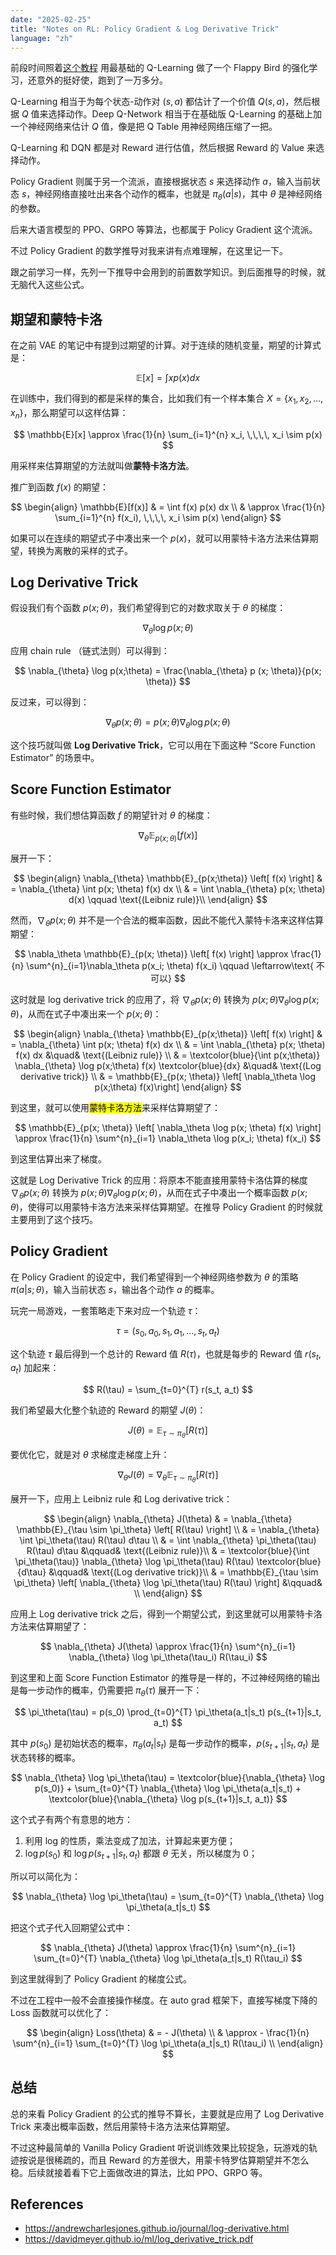 ```yaml
---
date: "2025-02-25"
title: "Notes on RL: Policy Gradient & Log Derivative Trick"
language: "zh"
---
```


前段时间照着[这个教程](https://sarvagyavaish.github.io/FlappyBirdRL/) 用最基础的 Q-Learning 做了一个 Flappy Bird 的强化学习，还意外的挺好使，跑到了一万多分。

Q-Learning 相当于为每个状态-动作对 $(s, a)$ 都估计了一个价值 $Q(s, a)$，然后根据 $Q$ 值来选择动作。Deep Q-Network 相当于在基础版 Q-Learning 的基础上加一个神经网络来估计 $Q$ 值，像是把 Q Table 用神经网络压缩了一把。

Q-Learning 和 DQN 都是对 Reward 进行估值，然后根据 Reward 的 Value 来选择动作。

Policy Gradient 则属于另一个流派，直接根据状态 $s$ 来选择动作 $a$，输入当前状态 $s$，神经网络直接吐出来各个动作的概率，也就是 $\pi_\theta(a|s)$，其中 $\theta$ 是神经网络的参数。

后来大语言模型的 PPO、GRPO 等算法，也都属于 Policy Gradient 这个流派。

不过 Policy Gradient 的数学推导对我来讲有点难理解，在这里记一下。

跟之前学习一样，先列一下推导中会用到的前置数学知识。到后面推导的时候，就无脑代入这些公式。

## 期望和蒙特卡洛

在之前 VAE 的笔记中有提到过期望的计算。对于连续的随机变量，期望的计算式是：

$$
\mathbb{E}[x] = \int x p(x) dx
$$

在训练中，我们得到的都是采样的集合，比如我们有一个样本集合 $X = \{x_1, x_2, \ldots, x_n\}$，那么期望可以这样估算：

$$
\mathbb{E}[x] \approx \frac{1}{n} \sum_{i=1}^{n} x_i, \,\,\,\, x_i \sim p(x)
$$

用采样来估算期望的方法就叫做**蒙特卡洛方法**。

推广到函数 $f(x)$ 的期望：

$$
\begin{align}
\mathbb{E}[f(x)] & = \int f(x) p(x) dx \\
& \approx \frac{1}{n} \sum_{i=1}^{n} f(x_i), \,\,\,\, x_i \sim p(x)
\end{align}
$$

如果可以在连续的期望式子中凑出来一个 $p(x)$，就可以用蒙特卡洛方法来估算期望，转换为离散的采样的式子。

## Log Derivative Trick

假设我们有个函数 $p(x;\theta)$，我们希望得到它的对数求取关于 $\theta$ 的梯度：

$$
\nabla_{\theta} \log p(x;\theta)
$$

应用 chain rule （链式法则）可以得到：

$$
\nabla_{\theta} \log p(x;\theta) =
\frac{\nabla_{\theta} p (x; \theta)}{p(x; \theta)}
$$

反过来，可以得到：

$$
\nabla_{\theta}p(x;\theta) = 
p(x;\theta) \nabla_{\theta} \log p(x;\theta)
$$

这个技巧就叫做 **Log Derivative Trick**，它可以用在下面这种 “Score Function Estimator” 的场景中。

## Score Function Estimator

有些时候，我们想估算函数 $f$ 的期望针对 $\theta$ 的梯度：

$$\nabla_{\theta} \mathbb{E}_{p(x;\theta)} \left[ f(x) \right]$$

展开一下：

$$
\begin{align}
\nabla_{\theta} \mathbb{E}_{p(x;\theta)} \left[ f(x) \right]
& = \nabla_{\theta} \int p(x; \theta) f(x) dx \\
& = \int \nabla_{\theta} p(x; \theta) d(x) \qquad \text{(Leibniz rule)}\\
\end{align}
$$

然而，$\nabla_\theta p(x;\theta)$ 并不是一个合法的概率函数，因此不能代入蒙特卡洛来这样估算期望：

$$
\nabla_\theta \mathbb{E}_{p(x; \theta)} \left[ f(x) \right] \approx
\frac{1}{n} \sum^{n}_{i=1}\nabla_\theta p(x_i; \theta) f(x_i) \qquad \leftarrow\text{ 不可以}
$$

这时就是 log derivative trick 的应用了，将 $\nabla_\theta p(x;\theta)$ 转换为 $p(x;\theta)\nabla_\theta \log p(x;\theta)$，从而在式子中凑出来一个 $p(x;\theta)$：

$$
\begin{align}
\nabla_{\theta} \mathbb{E}_{p(x;\theta)} \left[ f(x) \right]
& = \nabla_{\theta} \int p(x; \theta) f(x) dx \\
& = \int \nabla_{\theta} p(x; \theta) f(x) dx &\quad& \text{(Leibniz rule)} \\
& = \textcolor{blue}{\int p(x;\theta)} \nabla_{\theta} \log p(x;\theta) f(x) \textcolor{blue}{dx} &\quad& \text{(Log derivative trick)} \\
& = \mathbb{E}_{p(x; \theta)} \left[ \nabla_\theta \log p(x;\theta) f(x)\right]
\end{align}
$$

到这里，就可以使用<mark>蒙特卡洛方法</mark>来采样估算期望了：

$$
\mathbb{E}_{p(x; \theta)} \left[ \nabla_\theta \log p(x; \theta) f(x) \right]
\approx \frac{1}{n} \sum^{n}_{i=1} \nabla_\theta \log p(x_i; \theta) f(x_i)
$$

到这里估算出来了梯度。

这就是 Log Derivative Trick 的应用：将原本不能直接用蒙特卡洛估算的梯度 $\nabla_\theta p(x;\theta)$ 转换为 $p(x;\theta)\nabla_\theta \log p(x;\theta)$，从而在式子中凑出一个概率函数 $p(x;\theta)$，使得可以用蒙特卡洛方法来采样估算期望。在推导 Policy Gradient 的时候就主要用到了这个技巧。

## Policy Gradient

在 Policy Gradient 的设定中，我们希望得到一个神经网络参数为 $\theta$ 的策略 $\pi(a|s;\theta)$，输入当前状态 $s$，输出各个动作 $a$ 的概率。

玩完一局游戏，一套策略走下来对应一个轨迹 $\tau$：

$$
\tau = (s_0, a_0, s_1, a_1, \ldots, s_t, a_t)
$$

这个轨迹 $\tau$ 最后得到一个总计的 Reward 值 $R(\tau)$，也就是每步的 Reward 值 $r(s_t, a_t)$ 加起来：

$$
R(\tau) = \sum_{t=0}^{T} r(s_t, a_t)
$$

我们希望最大化整个轨迹的 Reward 的期望 $J(\theta)$：

$$
J(\theta) = \mathbb{E}_{\tau \sim \pi_\theta} \left[ R(\tau) \right]
$$

要优化它，就是对 $\theta$ 求梯度走梯度上升：

$$
\nabla_{\theta} J(\theta) = \nabla_{\theta} \mathbb{E}_{\tau \sim \pi_\theta} \left[ R(\tau) \right]
$$

展开一下，应用上 Leibniz rule 和 Log derivative trick：

$$
\begin{align}
\nabla_{\theta} J(\theta) 
& = \nabla_{\theta} \mathbb{E}_{\tau \sim \pi_\theta} \left[ R(\tau) \right] \\
& = \nabla_{\theta} \int \pi_\theta(\tau) R(\tau) d\tau \\
& = \int \nabla_{\theta} \pi_\theta(\tau) R(\tau) d\tau &\qquad& \text{(Leibniz rule)}\\
& = \textcolor{blue}{\int \pi_\theta(\tau)} \nabla_{\theta} \log \pi_\theta(\tau) R(\tau) \textcolor{blue}{d\tau} &\qquad& \text{(Log derivative trick)}\\
& = \mathbb{E}_{\tau \sim \pi_\theta} \left[ \nabla_{\theta} \log \pi_\theta(\tau) R(\tau) \right] &\qquad& \\
\end{align}
$$

应用上 Log derivative trick 之后，得到一个期望公式，到这里就可以用蒙特卡洛方法来估算期望了：

$$
\nabla_{\theta} J(\theta) \approx \frac{1}{n} \sum^{n}_{i=1} \nabla_{\theta} \log \pi_\theta(\tau_i) R(\tau_i)
$$

到这里和上面 Score Function Estimator 的推导是一样的，不过神经网络的输出是每一步动作的概率，仍需要把 $\pi_\theta(\tau)$ 展开一下：

$$
\pi_\theta(\tau) = p(s_0) \prod_{t=0}^{T} \pi_\theta(a_t|s_t) p(s_{t+1}|s_t, a_t)
$$

其中 $p(s_0)$ 是初始状态的概率，$\pi_\theta(a_t|s_t)$ 是每一步动作的概率，$p(s_{t+1}|s_t, a_t)$ 是状态转移的概率。

$$
\nabla_{\theta} \log \pi_\theta(\tau) = \textcolor{blue}{\nabla_{\theta} \log p(s_0)} + \sum_{t=0}^{T} \nabla_{\theta} \log \pi_\theta(a_t|s_t) + \textcolor{blue}{\nabla_{\theta} \log p(s_{t+1}|s_t, a_t)}
$$

这个式子有两个有意思的地方：

1. 利用 log 的性质，乘法变成了加法，计算起来更方便；
2. $\log p(s_0)$ 和 $\log p(s_{t+1}|s_t, a_t)$ 都跟 $\theta$ 无关，所以梯度为 0；

所以可以简化为：

$$
\nabla_{\theta} \log \pi_\theta(\tau) = \sum_{t=0}^{T} \nabla_{\theta} \log \pi_\theta(a_t|s_t)
$$

把这个式子代入回期望公式中：

$$
\nabla_{\theta} J(\theta) \approx \frac{1}{n} \sum^{n}_{i=1} \sum_{t=0}^{T} \nabla_{\theta} \log \pi_\theta(a_t|s_t) R(\tau_i)
$$

到这里就得到了 Policy Gradient 的梯度公式。

不过在工程中一般不会直接操作梯度。在 auto grad 框架下，直接写梯度下降的 Loss 函数就可以优化了：

$$
\begin{align}
Loss(\theta) & = - J(\theta) \\
& \approx - \frac{1}{n} \sum^{n}_{i=1} \sum_{t=0}^{T} \log \pi_\theta(a_t|s_t) R(\tau_i) \\
\end{align}
$$

## 总结

总的来看 Policy Gradient 的公式的推导不算长，主要就是应用了 Log Derivative Trick 来凑出概率函数，然后用蒙特卡洛方法来估算期望。

不过这种最简单的 Vanilla Policy Gradient 听说训练效果比较捉急，玩游戏的轨迹按说是很稀疏的，而且 Reward 的方差很大，用蒙卡特罗估算期望并不怎么稳。后续就接着看下它上面做改进的算法，比如 PPO、GRPO 等。

## References

- https://andrewcharlesjones.github.io/journal/log-derivative.html
- https://davidmeyer.github.io/ml/log_derivative_trick.pdf